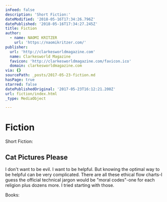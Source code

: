 ```yaml
---
inFeed: false
description: 'Short Fiction:'
dateModified: '2018-05-16T17:34:26.796Z'
datePublished: '2018-05-16T17:34:27.245Z'
title: Fiction
author:
  - name: NAOMI KRITZER
    url: 'https://naomikritzer.com/'
publisher:
  url: 'http://clarkesworldmagazine.com'
  name: Clarkesworld Magazine
  favicon: 'http://clarkesworldmagazine.com/favicon.ico'
  domain: clarkesworldmagazine.com
via: {}
sourcePath: _posts/2017-05-23-fiction.md
hasPage: true
starred: false
datePublishedOriginal: '2017-05-23T16:12:21.200Z'
url: fiction/index.html
_type: MediaObject

---
```

# Fiction

Short Fiction:

<article style=""><h1>Cat Pictures Please</h1><p>I don't want to be evil. I want to be helpful. But knowing the optimal way to be helpful can be very complicated. There are all these ethical flow charts-I guess the official technical jargon would be "moral codes"-one for each religion plus dozens more. I tried starting with those.</p></article>

Books: